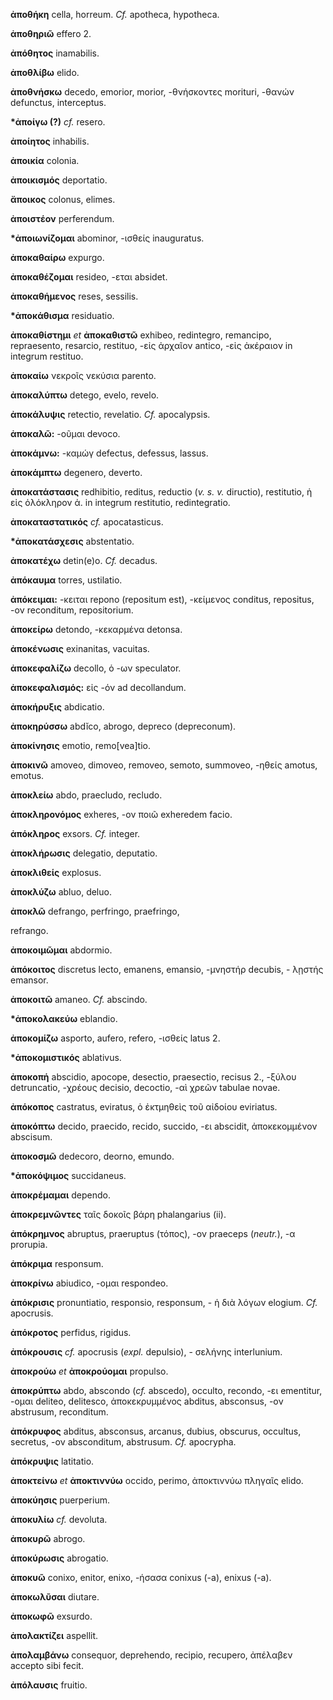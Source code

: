 **ἀποθήκη** cella, horreum. *Cf.* apotheca, hypotheca.

**ἀποθηριῶ** effero 2.

**ἀπόθητος** inamabilis.

**ἀποθλίβω** elido.

**ἀποθνήσκω** decedo, emorior, morior, -θνήσκοντες morituri, -θανών
defunctus, interceptus.

**\*ἀποίγω (?)** *cf.* resero.

**ἀποίητος** inhabilis.

**ἀποικία** colonia.

**ἀποικισμός** deportatio.

**ἄποικος** colonus, elimes.

**ἀποιστέον** perferendum.

**\*ἀποιωνίζομαι** abominor, -ισθείς inauguratus.

**ἀποκαθαίρω** expurgo.

**ἀποκαθέζομαι** resideo, -εται absidet.

**ἀποκαθήμενος** reses, sessilis.

**\*ἀποκάθισμα** residuatio.

**ἀποκαθίστημι** *et* **ἀποκαθιστῶ** exhibeo, redintegro, remancipo,
repraesento, resarcio, restituo, -εἰς ἀρχαῖον antico, -εἰς ἀκέραιον in
integrum restituo.

**ἀποκαίω** νεκροῖς νεκύσια parento.

**ἀποκαλύπτω** detego, evelo, revelo.

**ἀποκάλυψις** retectio, revelatio. *Cf.* apocalypsis.

**ἀποκαλῶ:** -οῦμαι devoco.

**ἀποκάμνω:** -καμώγ defectus, defessus, lassus.

**ἀποκάμπτω** degenero, deverto.

**ἀποκατάστασις** redhibitio, reditus, reductio (*v. s. v.* diructio),
restitutio, ἡ εἰς ὁλόκληρον ἀ. in integrum restitutio, redintegratio.

**ἀποκαταστατικός** *cf.* apocatasticus.

**\*ἀποκατάσχεσις** abstentatio.

**ἀποκατέχω** detin(e)o. *Cf.* decadus.

**ἀπόκαυμα** torres, ustilatio.

**ἀπόκειμαι:** -κειται repono (repositum est), -κείμενος conditus,
repositus, -ον reconditum, repositorium.

**ἀποκείρω** detondo, -κεκαρμένα detonsa.

**ἀποκένωσις** exinanitas, vacuitas.

**ἀποκεφαλίζω** decollo, ὁ -ων speculator.

**ἀποκεφαλισμός:** εἰς -όν ad decollandum.

**ἀποκήρυξις** abdicatio.

**ἀποκηρύσσω** abdĭco, abrogo, depreco (depreconum).

**ἀποκίνησις** emotio, remo[vea]tio.

**ἀποκινῶ** amoveo, dimoveo, removeo, semoto, summoveo, -ηθείς amotus,
emotus.

**ἀποκλείω** abdo, praecludo, recludo.

**ἀποκληρονόμος** exheres, -ον ποιῶ exheredem facio.

**ἀπόκληρος** exsors. *Cf.* integer.

**ἀποκλήρωσις** delegatio, deputatio.

**ἀποκλιθείς** explosus.

**ἀποκλύζω** abluo, deluo.

**ἀποκλῶ** defrango, perfringo, praefringo,

refrango.

**ἀποκοιμῶμαι** abdormio.

**ἀπόκοιτος** discretus lecto, emanens, emansio, -μνηστήρ decubis, -
λῃστής emansor.

**ἀποκοιτῶ** amaneo. *Cf.* abscindo.

**\*ἀποκολακεύω** eblandio.

**ἀποκομίζω** asporto, aufero, refero, -ισθείς latus 2.

**\*ἀποκομιστικός** ablativus.

**ἀποκοπή** abscidio, apocope, desectio, praesectio, recisus 2.,
-ξύλου detruncatio, -χρέους decisio, decoctio, -αὶ χρεῶν tabulae
novae.

**ἀπόκοπος** castratus, eviratus, ὁ ἐκτμηθεὶς τοῦ αἰδοίου eviriatus.

**ἀποκόπτω** decido, praecido, recido, succido, -ει abscidit,
ἀποκεκομμένον abscisum.

**ἀποκοσμῶ** dedecoro, deorno, emundo.

**\*ἀποκόψιμος** succidaneus.

**ἀποκρέμαμαι** dependo.

**ἀποκρεμνῶντες** ταῖς δοκοῖς βάρη phalangarius (ii).

**ἀπόκρημνος** abruptus, praeruptus (τόπος), -ον praeceps (*neutr.*),
-α prorupia.

**ἀπόκριμα** responsum.

**ἀποκρίνω** abiudico, -ομαι respondeo.

**ἀπόκρισις** pronuntiatio, responsio, responsum, - ἡ διὰ λόγων
elogium. *Cf.* apocrusis.

**ἀπόκροτος** perfidus, rigidus.

**ἀπόκρουσις** *cf.* apocrusis (*expl.* depulsio), - σελήνης
interlunium.

**ἀποκρούω** *et* **ἀποκρούομαι** propulso.

**ἀποκρύπτω** abdo, abscondo (*cf.* abscedo), occulto, recondo, -ει
ementitur, -ομαι deliteo, delitesco, ἀποκεκρυμμένος abditus,
absconsus, -ον abstrusum, reconditum.

**ἀπόκρυφος** abditus, absconsus, arcanus, dubius, obscurus, occultus,
secretus, -ον absconditum, abstrusum. *Cf.* apocrypha.

**ἀπόκρυψις** latitatio.

**ἀποκτείνω** *et* **ἀποκτιννύω** occido, perimo, ἀποκτιννύω πληγαῖς
elido.

**ἀποκύησις** puerperium.

**ἀποκυλίω** *cf.* devoluta.

**ἀποκυρῶ** abrogo.

**ἀποκύρωσις** abrogatio.

**ἀποκυῶ** conixo, enitor, enixo, -ήσασα conixus (-a), enixus (-a).

**ἀποκωλῦσαι** diutare.

**ἀποκωφῶ** exsurdo.

**ἀπολακτίζει** aspellit.

**ἀπολαμβάνω** consequor, deprehendo, recipio, recupero, ἀπέλαβεν
accepto sibi fecit.

**ἀπόλαυσις** fruitio.
